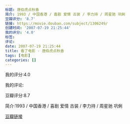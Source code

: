 ```yaml
---
标题: 唐伯虎点秋香
简介: 1993 / 中国香港 / 喜剧 爱情 古装 / 李力持 / 周星驰 巩俐
豆瓣评分: '8.7'
链接: https://movie.douban.com/subject/1306249/
创建时间: '2007-07-19 21:25:44'
我的评分: '4.0'
标签:
评论:
date: 2007-07-19 21:25:44
title: 看了电影 - 唐伯虎点秋香
tags: [电影]
categories: []
---
```


我的评分:4.0

我的评论:

豆瓣评分:8.7

简介:1993 / 中国香港 / 喜剧 爱情 古装 / 李力持 / 周星驰 巩俐

[豆瓣链接](https://movie.douban.com/subject/1306249/)

